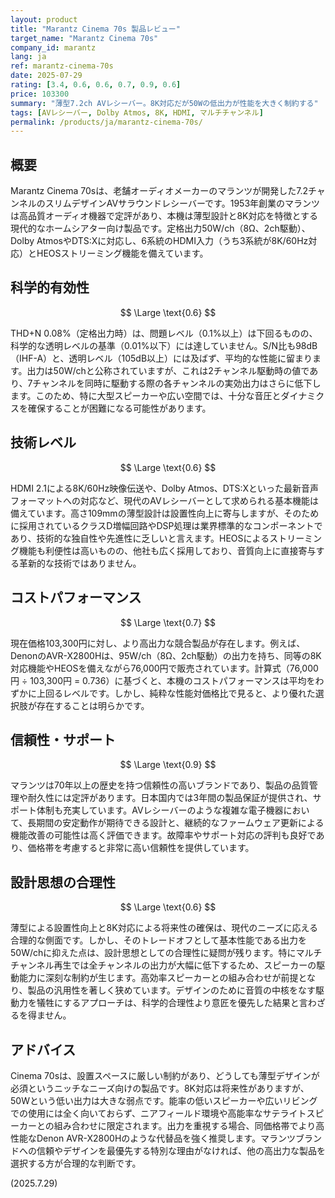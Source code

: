 ```yaml
---
layout: product
title: "Marantz Cinema 70s 製品レビュー"
target_name: "Marantz Cinema 70s"
company_id: marantz
lang: ja
ref: marantz-cinema-70s
date: 2025-07-29
rating: [3.4, 0.6, 0.6, 0.7, 0.9, 0.6]
price: 103300
summary: "薄型7.2ch AVレシーバー。8K対応だが50Wの低出力が性能を大きく制約する"
tags: [AVレシーバー, Dolby Atmos, 8K, HDMI, マルチチャンネル]
permalink: /products/ja/marantz-cinema-70s/
---
```


## 概要

Marantz Cinema 70sは、老舗オーディオメーカーのマランツが開発した7.2チャンネルのスリムデザインAVサラウンドレシーバーです。1953年創業のマランツは高品質オーディオ機器で定評があり、本機は薄型設計と8K対応を特徴とする現代的なホームシアター向け製品です。定格出力50W/ch（8Ω、2ch駆動）、Dolby AtmosやDTS:Xに対応し、6系統のHDMI入力（うち3系統が8K/60Hz対応）とHEOSストリーミング機能を備えています。

## 科学的有効性

$$ \Large \text{0.6} $$

THD+N 0.08%（定格出力時）は、問題レベル（0.1%以上）は下回るものの、科学的な透明レベルの基準（0.01%以下）には達していません。S/N比も98dB（IHF-A）と、透明レベル（105dB以上）には及ばず、平均的な性能に留まります。出力は50W/chと公称されていますが、これは2チャンネル駆動時の値であり、7チャンネルを同時に駆動する際の各チャンネルの実効出力はさらに低下します。このため、特に大型スピーカーや広い空間では、十分な音圧とダイナミクスを確保することが困難になる可能性があります。

## 技術レベル

$$ \Large \text{0.6} $$

HDMI 2.1による8K/60Hz映像伝送や、Dolby Atmos、DTS:Xといった最新音声フォーマットへの対応など、現代のAVレシーバーとして求められる基本機能は備えています。高さ109mmの薄型設計は設置性向上に寄与しますが、そのために採用されているクラスD増幅回路やDSP処理は業界標準的なコンポーネントであり、技術的な独自性や先進性に乏しいと言えます。HEOSによるストリーミング機能も利便性は高いものの、他社も広く採用しており、音質向上に直接寄与する革新的な技術ではありません。

## コストパフォーマンス

$$ \Large \text{0.7} $$

現在価格103,300円に対し、より高出力な競合製品が存在します。例えば、DenonのAVR-X2800Hは、95W/ch（8Ω、2ch駆動）の出力を持ち、同等の8K対応機能やHEOSを備えながら76,000円で販売されています。計算式（76,000円 ÷ 103,300円 = 0.736）に基づくと、本機のコストパフォーマンスは平均をわずかに上回るレベルです。しかし、純粋な性能対価格比で見ると、より優れた選択肢が存在することは明らかです。

## 信頼性・サポート

$$ \Large \text{0.9} $$

マランツは70年以上の歴史を持つ信頼性の高いブランドであり、製品の品質管理や耐久性には定評があります。日本国内では3年間の製品保証が提供され、サポート体制も充実しています。AVレシーバーのような複雑な電子機器において、長期間の安定動作が期待できる設計と、継続的なファームウェア更新による機能改善の可能性は高く評価できます。故障率やサポート対応の評判も良好であり、価格帯を考慮すると非常に高い信頼性を提供しています。

## 設計思想の合理性

$$ \Large \text{0.6} $$

薄型による設置性向上と8K対応による将来性の確保は、現代のニーズに応える合理的な側面です。しかし、そのトレードオフとして基本性能である出力を50W/chに抑えた点は、設計思想としての合理性に疑問が残ります。特にマルチチャンネル再生では全チャンネルの出力が大幅に低下するため、スピーカーの駆動能力に深刻な制約が生じます。高効率スピーカーとの組み合わせが前提となり、製品の汎用性を著しく狭めています。デザインのために音質の中核をなす駆動力を犠牲にするアプローチは、科学的合理性より意匠を優先した結果と言わざるを得ません。

## アドバイス

Cinema 70sは、設置スペースに厳しい制約があり、どうしても薄型デザインが必須というニッチなニーズ向けの製品です。8K対応は将来性がありますが、50Wという低い出力は大きな弱点です。能率の低いスピーカーや広いリビングでの使用には全く向いておらず、ニアフィールド環境や高能率なサテライトスピーカーとの組み合わせに限定されます。出力を重視する場合、同価格帯でより高性能なDenon AVR-X2800Hのような代替品を強く推奨します。マランツブランドへの信頼やデザインを最優先する特別な理由がなければ、他の高出力な製品を選択する方が合理的な判断です。

(2025.7.29)
